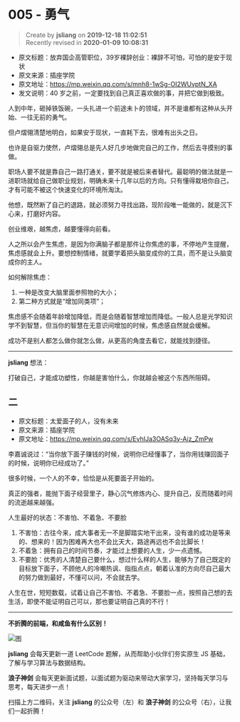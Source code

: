 005 - 勇气
===

> Create by **jsliang** on **2019-12-18 11:02:51**  
> Recently revised in **2020-01-09 10:08:31**

* 原文标题：放弃国企高管职位，39岁裸辞创业：裸辞不可怕，可怕的是安于现状
* 原文来源：插座学院
* 原文地址：https://mp.weixin.qq.com/s/mnh8-1wSg-OI2WUvptN_XA
* 发文说明：40 岁之前，一定要找到自己真正喜欢做的事，并把它做到极致。

人到中年，砸掉铁饭碗，一头扎进一个前途未卜的领域，并不是谁都有这种从头开始、一往无前的勇气。

但卢熠翎清楚地明白，如果安于现状，一直耗下去，很难有出头之日。

也许是自驱力使然，卢熠翎总是先人好几步地做完自己的工作，然后去寻摸别的事做。

职场人要不就是靠自己一路打通关，要不就是被后来者替代。最聪明的做法就是一进职场就给自己做职业规划，明确未来十几年以后的方向。只有懂得栽培你自己，才有可能不被这个快速变化的环境所淘汰。

他想，既然断了自己的退路，就必须努力寻找出路，现阶段唯一能做的，就是沉下心来，打磨好内容。

创业维艰，越焦虑，越要懂得向前看。

人之所以会产生焦虑，是因为你满脑子都是那件让你焦虑的事，不停地产生提醒，焦虑感就会上升。要想控制情绪，就要学着把头脑变成你的工具，而不是让头脑变成你的主人。

如何解除焦虑：

1. 一种是改变大脑里面参照物的大小；
2. 第二种方式就是“增加同类项”；

焦虑感不会随着年龄增加降低，而是会随着智慧增加而降低。一般人总是光学知识学不到智慧，但当你的智慧在无意识间增加的时候，焦虑感自然就会缓解。

成功不是别人都怎么做你就怎么做，从更高的角度去看它，就能找到捷径。

---

**jsliang** 想法：

打破自己，才能成功塑性，你越是害怕什么，你就越会被这个东西所阻碍。

## 二

* 原文标题：太爱面子的人，没有未来
* 原文来源：插座学院
* 原文地址：https://mp.weixin.qq.com/s/EvhIJa3OASq3y-Aiz_ZmPw

李嘉诚说过：“当你放下面子赚钱的时候，说明你已经懂事了，当你用钱赚回面子的时候，说明你已经成功了。”

很多时候，一个人的不幸，恰恰是从死要面子开始的。

真正的强者，能抛下面子经营里子，静心沉气修炼内心、提升自己，反而随着时间的流逝越来越强。

人生最好的状态：不害怕、不着急、不要脸

1. 不害怕：古往今来，成大事者无一不是脚踏实地干出来，没有谁的成功是等来的、想来的！因为困难再大也不会比天大，路途再远也不会比脚长！
2. 不着急：拥有自己的时间节奏，才能过上想要的人生，少一点遗憾。 
3. 不要脸：优秀的人清楚自己要什么，想过什么样的人生，能够为了自己既定的目标放下面子，不顾他人的冷嘲热讽、指指点点，朝着认准的方向尽自己最大的努力做到最好，不懂可以问，不会就去学。

人生在世，短短数载，试着让自己不害怕、不着急、不要脸一点，按照自己想的去生活，即使不能证明自己可以，那也要证明自己真的不行！

---

**不折腾的前端，和咸鱼有什么区别！**

![图](../../../../public-repertory/img/z-index-small.png)

**jsliang** 会每天更新一道 LeetCode 题解，从而帮助小伙伴们夯实原生 JS 基础，了解与学习算法与数据结构。

**浪子神剑** 会每天更新面试题，以面试题为驱动来带动大家学习，坚持每天学习与思考，每天进步一点！

扫描上方二维码，关注 **jsliang** 的公众号（左）和 **浪子神剑** 的公众号（右），让我们一起折腾！


